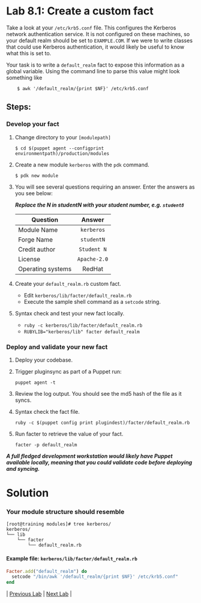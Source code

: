 # Lab 8.1: Create a custom fact

Take a look at your `/etc/krb5.conf` file. This configures the Kerberos network authentication service. It is not configured on these machines, so your default realm should be set to `EXAMPLE.COM`. If we were to write classes that could use Kerberos authentication, it would likely be useful to know what this is set to.

Your task is to write a `default_realm` fact to expose this information as a  global variable.  Using the command line to parse this value might look something like

```
    $ awk '/default_realm/{print $NF}' /etc/krb5.conf
```

## Steps:

### Develop your fact
1. Change directory to your `[modulepath]`  

    ```$ cd $(puppet agent --configprint environmentpath)/production/modules```

1. Create a new module `kerberos` with the `pdk` command.

    ```$ pdk new module```

1. You will see several questions requiring an answer. Enter the answers as you see below:

    **_Replace the N in studentN with your student number, e.g. `student8`_**

    | Question           | Answer              |
    | ------------------ |:-------------------:|
    | Module Name        | `kerberos`          |
    | Forge Name         | `studentN`          |
    | Credit author      | `Student N`         |
    | License            | `Apache-2.0`        |
    | Operating systems  | RedHat              |


1. Create your `default_realm.rb` custom fact.
    * Edit `kerberos/lib/facter/default_realm.rb`
    * Execute the sample shell command as a `setcode` string.
1. Syntax check and test your new fact locally.
    * `ruby -c kerberos/lib/facter/default_realm.rb`
    * `RUBYLIB="kerberos/lib" facter default_realm`

### Deploy and validate your new fact

1. Deploy your codebase.
1. Trigger pluginsync as part of a Puppet run:

    ```puppet agent -t```

1. Review the log output. You should see the md5 hash of the file as it syncs.
1. Syntax check the fact file.

    ```ruby -c $(puppet config print plugindest)/facter/default_realm.rb```

1. Run facter to retrieve the value of your fact.

    ```facter -p default_realm```

**_A full fledged development workstation would likely have Puppet available locally, meaning that you could validate code before deploying and syncing._**

# Solution

### Your module structure should resemble

```
[root@training modules]# tree kerberos/
kerberos/
└── lib
    └── facter
        └── default_realm.rb
```

#### Example file: `kerberos/lib/facter/default_realm.rb`

```ruby
Facter.add("default_realm") do
  setcode "/bin/awk '/default_realm/{print $NF}' /etc/krb5.conf"
end
```

|  [Previous Lab](../lab-07.2-Export-a-resource)  |  [Next Lab](../lab-08.2-Create-a-custom-function)  |
